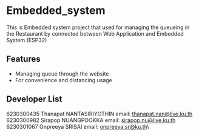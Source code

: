 # Embedded_system
This is Embedded system project that used for managing the queueing in the Restaurant by connected between Web Application and Embedded System (ESP32)
## Features

- Managing queue through the website
- For convenience and distancing usage

## Developer List

6230300435 Thanapat NANTASIRIYOTHIN email: thanapat.nan@live.ku.th\
6230300982 Sirapop NUANGPOOKKA email: sirapop.nu@live.ku.th\
6230301067 Onpreeya SRISAI email: onpreeya.sr@ku.th\



